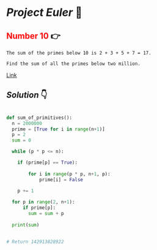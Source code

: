 # **_Project Euler_** 🐍

## <span style="color:red">Number 10</span> 👉 


```
The sum of the primes below 10 is 2 + 3 + 5 + 7 = 17.

Find the sum of all the primes below two million.
```


[Link](https://projecteuler.net/problem=10)

## _Solution_ 👇 


```python

def sum_of_primitives():
  n = 2000000
  prime = [True for i in range(n+1)]
  p = 2
  sum = 0

  while (p * p <= n):

    if (prime[p] == True):
        
        for i in range(p * p, n+1, p):
            prime[i] = False
    
    p += 1

  for p in range(2, n+1):
      if prime[p]:
        sum = sum + p
              
  print(sum)
      

# Return 142913828922
```